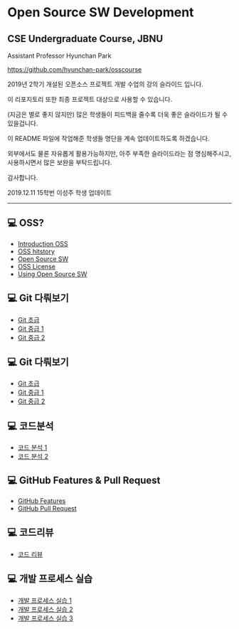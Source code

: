 # Open Source SW Development 
## CSE Undergraduate Course, JBNU

Assistant Professor Hyunchan Park

https://github.com/hyunchan-park/osscourse


2019년 2학기 개설된 오픈소스 프로젝트 개발 수업의 강의 슬라이드 입니다.

이 리포지토리 또한 최종 프로젝트 대상으로 사용할 수 있습니다.

(지금은 별로 좋지 않지만) 많은 학생들이 피드백을 줄수록 더욱 좋은 슬라이드가 될 수 있을겁니다.

이 README 파일에 작업해준 학생들 명단을 계속 업데이트하도록 하겠습니다.

외부에서도 물론 자유롭게 활용가능하지만, 아주 부족한 슬라이드라는 점 명심해주시고, 
사용하시면서 많은 보완을 부탁드립니다.

감사합니다.


2019.12.11 15학번 이성주 학생 업데이트

****

## :computer: OSS?

*  [Introduction OSS](/Slides/0.%20Introduction%20OSS.pptx)
*  [OSS hitstory](/Slides/1.%20OSS%20hitstory.pptx)
*  [Open Source SW](/Slides/2.%20Open%20Source%20SW.pptx)
*  [OSS License](/Slides/3.%20OSS%20License.pptx)
*  [Using Open Source SW](/Slides/4.%20Using%20Open%20Source%20SW.pptx)

## :computer: Git 다뤄보기

*  [Git 초급](/Slides/5.%20Git%20%EC%B4%88%EA%B8%89.pptx)
*  [Git 중급 1](/Slides/6.%20Git%20%EC%A4%91%EA%B8%89%201.pptx)
*  [Git 중급 2](/Slides/7.%20Git%20%EC%A4%91%EA%B8%89%202.pptx)

## :computer: Git 다뤄보기

*  [Git 초급](/Slides/5.%20Git%20%EC%B4%88%EA%B8%89.pptx)
*  [Git 중급 1](/Slides/6.%20Git%20%EC%A4%91%EA%B8%89%201.pptx)
*  [Git 중급 2](/Slides/7.%20Git%20%EC%A4%91%EA%B8%89%202.pptx)

## :computer: 코드분석

*  [코드 분석 1](/Slides/8.%20%EC%BD%94%EB%93%9C%20%EB%B6%84%EC%84%9D%201.pptx)
*  [코드 분석 2](/Slides/9.%20%EC%BD%94%EB%93%9C%20%EB%B6%84%EC%84%9D%202.pptx)

## :computer: GitHub Features & Pull Request

*  [GitHub Features](/Slides/10.%20GitHub%20Features.pptx)
*  [GitHub Pull Request](/Slides/11.%20GitHub%20Pull%20Request.pptx)

## :computer: 코드리뷰

*  [코드 리뷰](/Slides/12.%20%EC%BD%94%EB%93%9C%20%EB%A6%AC%EB%B7%B0.pptx)

## :computer: 개발 프로세스 실습

*  [개발 프로세스 실습 1](/Slides/13.%20%EA%B0%9C%EB%B0%9C%20%ED%94%84%EB%A1%9C%EC%84%B8%EC%8A%A4%20%EC%8B%A4%EC%8A%B5%201.pptx)
*  [개발 프로세스 실습 2](/Slides/14.%20%EA%B0%9C%EB%B0%9C%20%ED%94%84%EB%A1%9C%EC%84%B8%EC%8A%A4%20%EC%8B%A4%EC%8A%B5%202%20v2.pptx)
*  [개발 프로세스 실습 3](/Slides/15.%20%EA%B0%9C%EB%B0%9C%20%ED%94%84%EB%A1%9C%EC%84%B8%EC%8A%A4%20%EC%8B%A4%EC%8A%B5%203.pptx)



